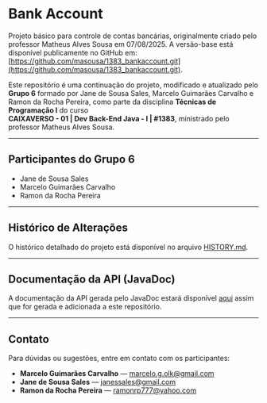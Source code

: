 # Bank Account

Projeto básico para controle de contas bancárias, originalmente criado pelo professor Matheus Alves Sousa em 07/08/2025. A versão-base está disponível publicamente no GitHub em:  
[https://github.com/masousa/1383_bankaccount.git](https://github.com/masousa/1383_bankaccount.git).

Este repositório é uma continuação do projeto, modificado e atualizado pelo **Grupo 6** formado por Jane de Sousa Sales, Marcelo Guimarães Carvalho e Ramon da Rocha Pereira, como parte da disciplina **Técnicas de Programação I** do curso  
**CAIXAVERSO - 01 | Dev Back-End Java - I | #1383**, ministrado pelo professor Matheus Alves Sousa.

---

## Participantes do Grupo 6

- Jane de Sousa Sales
- Marcelo Guimarães Carvalho
- Ramon da Rocha Pereira

---

## Histórico de Alterações

O histórico detalhado do projeto está disponível no arquivo [HISTORY.md](HISTORY.md).

---

## Documentação da API (JavaDoc)

A documentação da API gerada pelo JavaDoc estará disponível [aqui](docs/index.html) assim que for gerada e adicionada a este repositório.

---

## Contato

Para dúvidas ou sugestões, entre em contato com os participantes:

- **Marcelo Guimarães Carvalho** — [marcelo.g.olk@gmail.com](mailto:marcelo.g.olk@gmail.com)
- **Jane de Sousa Sales** — [janessales@gmail.com](mailto:janessales@gmail.com)
- **Ramon da Rocha Pereira** — [ramonrp777@yahoo.com](mailto:ramon@ramon)
